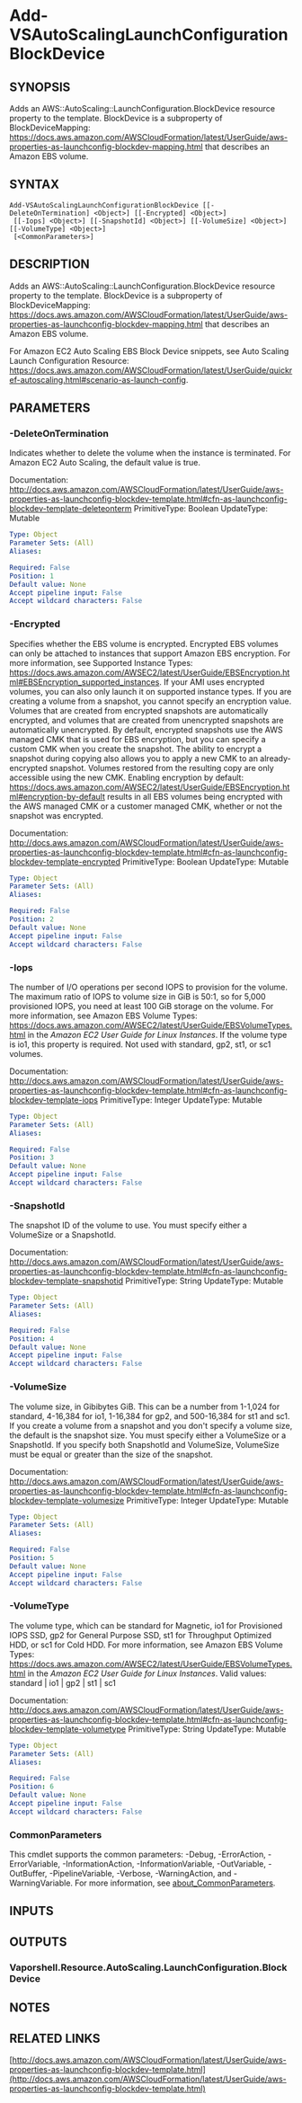 # Add-VSAutoScalingLaunchConfigurationBlockDevice

## SYNOPSIS
Adds an AWS::AutoScaling::LaunchConfiguration.BlockDevice resource property to the template.
BlockDevice is a subproperty of BlockDeviceMapping: https://docs.aws.amazon.com/AWSCloudFormation/latest/UserGuide/aws-properties-as-launchconfig-blockdev-mapping.html that describes an Amazon EBS volume.

## SYNTAX

```
Add-VSAutoScalingLaunchConfigurationBlockDevice [[-DeleteOnTermination] <Object>] [[-Encrypted] <Object>]
 [[-Iops] <Object>] [[-SnapshotId] <Object>] [[-VolumeSize] <Object>] [[-VolumeType] <Object>]
 [<CommonParameters>]
```

## DESCRIPTION
Adds an AWS::AutoScaling::LaunchConfiguration.BlockDevice resource property to the template.
BlockDevice is a subproperty of BlockDeviceMapping: https://docs.aws.amazon.com/AWSCloudFormation/latest/UserGuide/aws-properties-as-launchconfig-blockdev-mapping.html that describes an Amazon EBS volume.

For Amazon EC2 Auto Scaling EBS Block Device snippets, see Auto Scaling Launch Configuration Resource: https://docs.aws.amazon.com/AWSCloudFormation/latest/UserGuide/quickref-autoscaling.html#scenario-as-launch-config.

## PARAMETERS

### -DeleteOnTermination
Indicates whether to delete the volume when the instance is terminated.
For Amazon EC2 Auto Scaling, the default value is true.

Documentation: http://docs.aws.amazon.com/AWSCloudFormation/latest/UserGuide/aws-properties-as-launchconfig-blockdev-template.html#cfn-as-launchconfig-blockdev-template-deleteonterm
PrimitiveType: Boolean
UpdateType: Mutable

```yaml
Type: Object
Parameter Sets: (All)
Aliases:

Required: False
Position: 1
Default value: None
Accept pipeline input: False
Accept wildcard characters: False
```

### -Encrypted
Specifies whether the EBS volume is encrypted.
Encrypted EBS volumes can only be attached to instances that support Amazon EBS encryption.
For more information, see Supported Instance Types: https://docs.aws.amazon.com/AWSEC2/latest/UserGuide/EBSEncryption.html#EBSEncryption_supported_instances.
If your AMI uses encrypted volumes, you can also only launch it on supported instance types.
If you are creating a volume from a snapshot, you cannot specify an encryption value.
Volumes that are created from encrypted snapshots are automatically encrypted, and volumes that are created from unencrypted snapshots are automatically unencrypted.
By default, encrypted snapshots use the AWS managed CMK that is used for EBS encryption, but you can specify a custom CMK when you create the snapshot.
The ability to encrypt a snapshot during copying also allows you to apply a new CMK to an already-encrypted snapshot.
Volumes restored from the resulting copy are only accessible using the new CMK.
Enabling encryption by default: https://docs.aws.amazon.com/AWSEC2/latest/UserGuide/EBSEncryption.html#encryption-by-default results in all EBS volumes being encrypted with the AWS managed CMK or a customer managed CMK, whether or not the snapshot was encrypted.

Documentation: http://docs.aws.amazon.com/AWSCloudFormation/latest/UserGuide/aws-properties-as-launchconfig-blockdev-template.html#cfn-as-launchconfig-blockdev-template-encrypted
PrimitiveType: Boolean
UpdateType: Mutable

```yaml
Type: Object
Parameter Sets: (All)
Aliases:

Required: False
Position: 2
Default value: None
Accept pipeline input: False
Accept wildcard characters: False
```

### -Iops
The number of I/O operations per second IOPS to provision for the volume.
The maximum ratio of IOPS to volume size in GiB is 50:1, so for 5,000 provisioned IOPS, you need at least 100 GiB storage on the volume.
For more information, see Amazon EBS Volume Types: https://docs.aws.amazon.com/AWSEC2/latest/UserGuide/EBSVolumeTypes.html in the *Amazon EC2 User Guide for Linux Instances*.
If the volume type is io1, this property is required.
Not used with standard, gp2, st1, or sc1 volumes.

Documentation: http://docs.aws.amazon.com/AWSCloudFormation/latest/UserGuide/aws-properties-as-launchconfig-blockdev-template.html#cfn-as-launchconfig-blockdev-template-iops
PrimitiveType: Integer
UpdateType: Mutable

```yaml
Type: Object
Parameter Sets: (All)
Aliases:

Required: False
Position: 3
Default value: None
Accept pipeline input: False
Accept wildcard characters: False
```

### -SnapshotId
The snapshot ID of the volume to use.
You must specify either a VolumeSize or a SnapshotId.

Documentation: http://docs.aws.amazon.com/AWSCloudFormation/latest/UserGuide/aws-properties-as-launchconfig-blockdev-template.html#cfn-as-launchconfig-blockdev-template-snapshotid
PrimitiveType: String
UpdateType: Mutable

```yaml
Type: Object
Parameter Sets: (All)
Aliases:

Required: False
Position: 4
Default value: None
Accept pipeline input: False
Accept wildcard characters: False
```

### -VolumeSize
The volume size, in Gibibytes GiB.
This can be a number from 1-1,024 for standard, 4-16,384 for io1, 1-16,384 for gp2, and 500-16,384 for st1 and sc1.
If you create a volume from a snapshot and you don't specify a volume size, the default is the snapshot size.
You must specify either a VolumeSize or a SnapshotId.
If you specify both SnapshotId and VolumeSize, VolumeSize must be equal or greater than the size of the snapshot.

Documentation: http://docs.aws.amazon.com/AWSCloudFormation/latest/UserGuide/aws-properties-as-launchconfig-blockdev-template.html#cfn-as-launchconfig-blockdev-template-volumesize
PrimitiveType: Integer
UpdateType: Mutable

```yaml
Type: Object
Parameter Sets: (All)
Aliases:

Required: False
Position: 5
Default value: None
Accept pipeline input: False
Accept wildcard characters: False
```

### -VolumeType
The volume type, which can be standard for Magnetic, io1 for Provisioned IOPS SSD, gp2 for General Purpose SSD, st1 for Throughput Optimized HDD, or sc1 for Cold HDD.
For more information, see Amazon EBS Volume Types: https://docs.aws.amazon.com/AWSEC2/latest/UserGuide/EBSVolumeTypes.html in the *Amazon EC2 User Guide for Linux Instances*.
Valid values: standard | io1 | gp2 | st1 | sc1

Documentation: http://docs.aws.amazon.com/AWSCloudFormation/latest/UserGuide/aws-properties-as-launchconfig-blockdev-template.html#cfn-as-launchconfig-blockdev-template-volumetype
PrimitiveType: String
UpdateType: Mutable

```yaml
Type: Object
Parameter Sets: (All)
Aliases:

Required: False
Position: 6
Default value: None
Accept pipeline input: False
Accept wildcard characters: False
```

### CommonParameters
This cmdlet supports the common parameters: -Debug, -ErrorAction, -ErrorVariable, -InformationAction, -InformationVariable, -OutVariable, -OutBuffer, -PipelineVariable, -Verbose, -WarningAction, and -WarningVariable. For more information, see [about_CommonParameters](http://go.microsoft.com/fwlink/?LinkID=113216).

## INPUTS

## OUTPUTS

### Vaporshell.Resource.AutoScaling.LaunchConfiguration.BlockDevice
## NOTES

## RELATED LINKS

[http://docs.aws.amazon.com/AWSCloudFormation/latest/UserGuide/aws-properties-as-launchconfig-blockdev-template.html](http://docs.aws.amazon.com/AWSCloudFormation/latest/UserGuide/aws-properties-as-launchconfig-blockdev-template.html)

